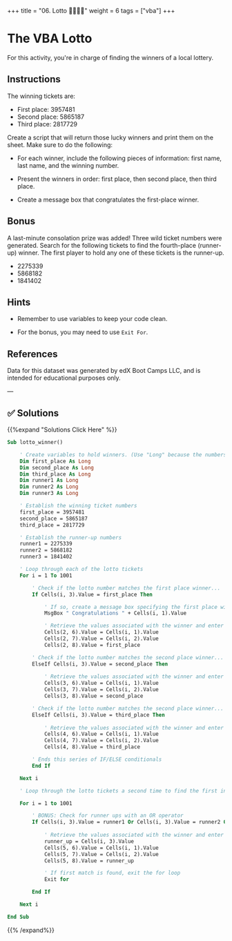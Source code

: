 +++
title = "06. Lotto 👩‍🎓👨‍🎓"
weight = 6
tags = ["vba"] 
+++

# The VBA Lotto

For this activity, you're in charge of finding the winners of a local lottery.

## Instructions

The winning tickets are:

* First place: 3957481
* Second place: 5865187
* Third place: 2817729

Create a script that will return those lucky winners and print them on the sheet. Make sure to do the following:

* For each winner, include the following pieces of information: first name, last name, and the winning number.

* Present the winners in order: first place, then second place, then third place.

* Create a message box that congratulates the first-place winner.

## Bonus

A last-minute consolation prize was added! Three wild ticket numbers were generated. Search for the following tickets to find the fourth-place (runner-up) winner. The first player to hold any one of these tickets is the runner-up.

* 2275339
* 5868182
* 1841402

## Hints

* Remember to use variables to keep your code clean.

* For the bonus, you may need to use `Exit For`.

## References

Data for this dataset was generated by edX Boot Camps LLC, and is intended for educational purposes only.


—

## ✅ Solutions
{{%expand "Solutions Click Here" %}}
```vb
Sub lotto_winner()

    ' Create variables to hold winners. (Use "Long" because the numbers exceed the limit for integers) 
    Dim first_place As Long
    Dim second_place As Long
    Dim third_place As Long
    Dim runner1 As Long
    Dim runner2 As Long
    Dim runner3 As Long

    ' Establish the winning ticket numbers
    first_place = 3957481
    second_place = 5865187
    third_place = 2817729

    ' Establish the runner-up numbers
    runner1 = 2275339
    runner2 = 5868182
    runner3 = 1841402

    ' Loop through each of the lotto tickets
    For i = 1 To 1001

        ' Check if the lotto number matches the first place winner...
        If Cells(i, 3).Value = first_place Then

            ' If so, create a message box specifying the first place win
            MsgBox " Congratulations " + Cells(i, 1).Value

            ' Retrieve the values associated with the winner and enter them into the winner's box.
            Cells(2, 6).Value = Cells(i, 1).Value
            Cells(2, 7).Value = Cells(i, 2).Value
            Cells(2, 8).Value = first_place

        ' Check if the lotto number matches the second place winner...
        ElseIf Cells(i, 3).Value = second_place Then
            
            ' Retrieve the values associated with the winner and enter them into the winner's box.
            Cells(3, 6).Value = Cells(i, 1).Value
            Cells(3, 7).Value = Cells(i, 2).Value
            Cells(3, 8).Value = second_place

        ' Check if the lotto number matches the second place winner...
        ElseIf Cells(i, 3).Value = third_place Then
           
            ' Retrieve the values associated with the winner and enter them into the winner's box.
            Cells(4, 6).Value = Cells(i, 1).Value
            Cells(4, 7).Value = Cells(i, 2).Value
            Cells(4, 8).Value = third_place

        ' Ends this series of IF/ELSE conditionals
        End If

    Next i

    ' Loop through the lotto tickets a second time to find the first instance of a "runner-up" winner

    For i = 1 to 1001

        ' BONUS: Check for runner ups with an OR operator
        If Cells(i, 3).Value = runner1 Or Cells(i, 3).Value = runner2 Or Cells(i, 3).Value = runner3 Then
            
            ' Retrieve the values associated with the winner and enter them into the winner's box.
            runner_up = Cells(i, 3).Value
            Cells(5, 6).Value = Cells(i, 1).Value
            Cells(5, 7).Value = Cells(i, 2).Value
            Cells(5, 8).Value = runner_up

            ' If first match is found, exit the for loop
            Exit for

        End If

    Next i 

End Sub
```
{{% /expand%}}